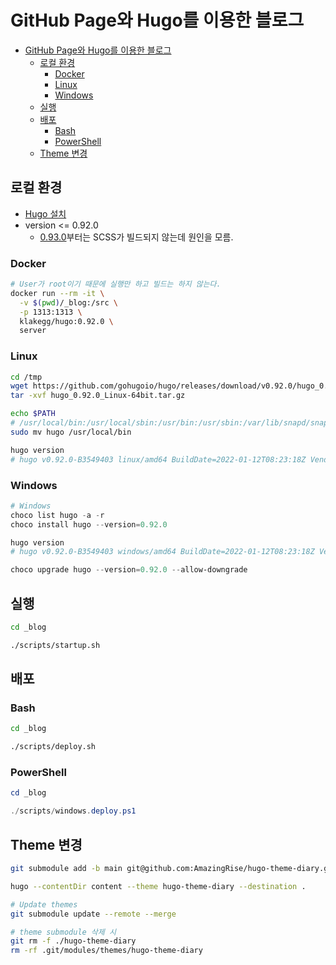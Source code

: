 # GitHub Page와 Hugo를 이용한 블로그

- [GitHub Page와 Hugo를 이용한 블로그](#github-page와-hugo를-이용한-블로그)
  - [로컬 환경](#로컬-환경)
    - [Docker](#docker)
    - [Linux](#linux)
    - [Windows](#windows)
  - [실행](#실행)
  - [배포](#배포)
    - [Bash](#bash)
    - [PowerShell](#powershell)
  - [Theme 변경](#theme-변경)

## 로컬 환경

- [Hugo 설치](https://gohugo.io/getting-started/installing/)
- version <= 0.92.0
  - [0.93.0](https://github.com/gohugoio/hugo/releases/tag/v0.93.0)부터는 SCSS가 빌드되지 않는데 원인을 모름.

### Docker

```sh
# User가 root이기 때문에 실행만 하고 빌드는 하지 않는다.
docker run --rm -it \
  -v $(pwd)/_blog:/src \
  -p 1313:1313 \
  klakegg/hugo:0.92.0 \
  server
```

### Linux

```sh
cd /tmp
wget https://github.com/gohugoio/hugo/releases/download/v0.92.0/hugo_0.92.0_Linux-64bit.tar.gz
tar -xvf hugo_0.92.0_Linux-64bit.tar.gz
```

```sh
echo $PATH
# /usr/local/bin:/usr/local/sbin:/usr/bin:/usr/sbin:/var/lib/snapd/snap/bin:...
sudo mv hugo /usr/local/bin
```

```sh
hugo version
# hugo v0.92.0-B3549403 linux/amd64 BuildDate=2022-01-12T08:23:18Z VendorInfo=gohugoio
```

### Windows

```ps1
# Windows
choco list hugo -a -r
choco install hugo --version=0.92.0
```

```ps1
hugo version
# hugo v0.92.0-B3549403 windows/amd64 BuildDate=2022-01-12T08:23:18Z VendorInfo=gohugoio
```

```ps1
choco upgrade hugo --version=0.92.0 --allow-downgrade
```

## 실행

```bash
cd _blog

./scripts/startup.sh
```

## 배포

### Bash

```bash
cd _blog

./scripts/deploy.sh
```

### PowerShell

```ps1
cd _blog

./scripts/windows.deploy.ps1
```

## Theme 변경

```sh
git submodule add -b main git@github.com:AmazingRise/hugo-theme-diary.git themes/hugo-theme-diary
```

```sh
hugo --contentDir content --theme hugo-theme-diary --destination .
```

```sh
# Update themes
git submodule update --remote --merge

# theme submodule 삭제 시
git rm -f ./hugo-theme-diary
rm -rf .git/modules/themes/hugo-theme-diary
```

